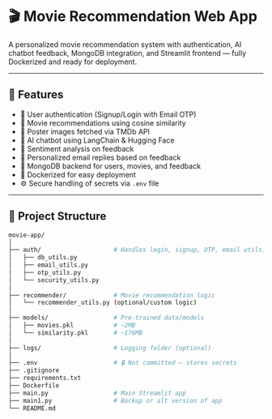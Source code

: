 # 🎬 Movie Recommendation Web App

A personalized movie recommendation system with authentication, AI chatbot feedback, MongoDB integration, and Streamlit frontend — fully Dockerized and ready for deployment.

---

## 🚀 Features

- 🔐 User authentication (Signup/Login with Email OTP)
- 🎥 Movie recommendations using cosine similarity
- 🌆 Poster images fetched via TMDb API
- 💬 AI chatbot using LangChain & Hugging Face
- 🧠 Sentiment analysis on feedback
- 📧 Personalized email replies based on feedback
- 🧱 MongoDB backend for users, movies, and feedback
- 🐳 Dockerized for easy deployment
- ⚙️ Secure handling of secrets via `.env` file

---

## 📁 Project Structure

```bash
movie-app/
│
├── auth/                    # Handles login, signup, OTP, email utils, security
│   ├── db_utils.py
│   ├── email_utils.py
│   ├── otp_utils.py
│   └── security_utils.py
│
├── recommender/             # Movie recommendation logic
│   └── recommender_utils.py (optional/custom logic)
│
├── models/                  # Pre-trained data/models
│   ├── movies.pkl           # ~2MB
│   └── similarity.pkl       # ~176MB
│
├── logs/                    # Logging folder (optional)
│
├── .env                     # 🔒 Not committed — stores secrets
├── .gitignore
├── requirements.txt
├── Dockerfile
├── main.py                  # Main Streamlit app
├── main1.py                 # Backup or alt version of app
└── README.md
